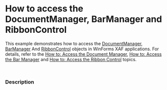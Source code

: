 # How to access the DocumentManager, BarManager and RibbonControl


<p>This example demonstrates how to access the <a href="https://documentation.devexpress.com/#WindowsForms/clsDevExpressXtraBarsDocking2010DocumentManagertopic">DocumentManager</a>, <a href="https://documentation.devexpress.com/WindowsForms/clsDevExpressXtraBarsBarManagertopic.aspx">BarManager</a> And <a href="https://documentation.devexpress.com/WindowsForms/clsDevExpressXtraBarsRibbonRibbonControltopic.aspx">RibbonControl</a> objects in WinForms XAF applications. For details, refer to the <u><a href="http://documentation.devexpress.com/#Xaf/CustomDocument3443">How to: Access the Document Manager</a></u>, <a href="http://help.devexpress.com/#eXpressAppFramework/CustomDocument115213">How to: Access the Bar Manager</a> and <a href="http://help.devexpress.com/#eXpressAppFramework/CustomDocument115214">How to: Access the Ribbon Control</a> topics.</p>
<p> </p>


<h3>Description</h3>

<p><br />
</p>

<br/>


